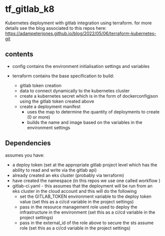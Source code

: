 # tf_gitlab_k8
Kubernetes deployment with gitlab integration using terraform.  for more details see the blog associated to this repos here: https://adampeterjones.github.io/blog/2022/05/06/terraform-kubernetes-git

## contents
- config 
contains the environment initialisation settings and variables

- terraform 
contains the base specification to build:
    - gitlab token creation
    - data to connect dynamically to the kubernetes cluster
    - create a kubernetes secret which is in the form of dockerconfigjson using the gitlab token created above
    - create a deployment manifest 
        - uses the map to determine the quantity of deployments to create (0 or more)
        - builds the name and image based on the variables in the environment settings


## Dependencies
assumes you have:
- a deploy token (set at the appropriate gitlab project level which has the ability to read and write via the gitlab api)
- already created an eks cluster (probably via terraform)
- have created the namespace (in this repos we use one called workflow )
- gitlab-ci.yaml - this assumes that the deployment will be run from an eks cluster in the cloud account and this will do the following
    - set the GITLAB_TOKEN environment variable to the deploy token value (set this as a ci/cd variable in the project settings)
    - pass in the resource management role used to deploy the infrastructure in the environment (set this as a ci/cd variable in the project settings)
    - pass in the external_id of the role above to secure the sts assume role (set this as a ci/cd variable in the project settings)
